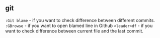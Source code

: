 ## git

`:Git blame` - if you want to check difference between different commits.
`:GBrowse` - if you want to open blamed line in Github
`<leader>df` - if you want to check difference between current file and the last commit.

